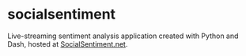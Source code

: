 # socialsentiment
Live-streaming sentiment analysis application created with Python and Dash, hosted at [SocialSentiment.net](http://socialsentiment.net/).
